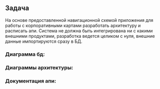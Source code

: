 ## Задача
На основе предоставленной навигационной схемой приложения для работы с корпоративными картами разработать архитектуру и расписать апи.
Система не должна быть интегрирована ни с какими внешними продуктами, разработка ведется целиком с нуля, внешние данные импортируются сразу в БД.

### Диаграмма бд:

### Диаграммы архитектуры:

### Документация апи:
